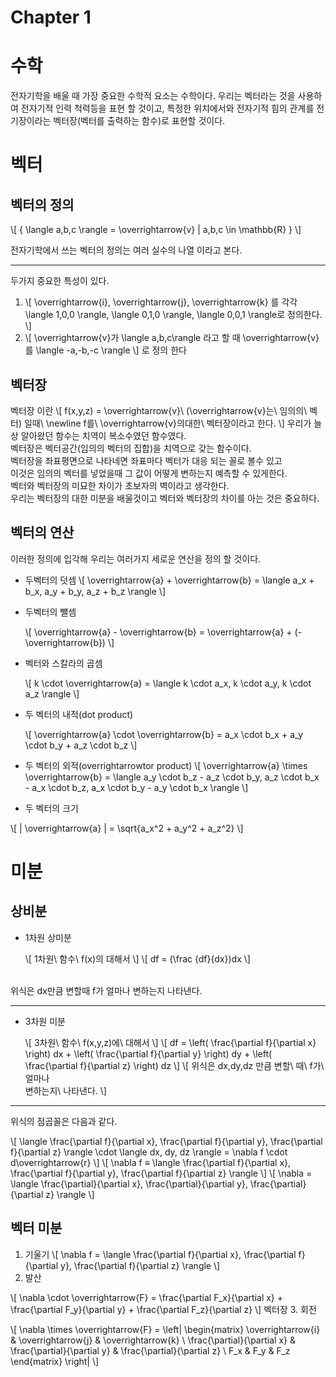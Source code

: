 # Chapter 1

# 수학

전자기학을 배울 때 가장 중요한 수학적 요소는
수학이다. 우리는 벡터라는 것을 사용하여 전자기적 인력 척력등을 표현 할 것이고, 특정한 위치에서와 전자기적 힘의 관계를 전기장이라는 벡터장(벡터를 출력하는 함수)로 표현할 것이다.

# 벡터

## 벡터의 정의

\\[
        \{ \langle a,b,c \rangle = \overrightarrow{v} | a,b,c \in \mathbb{R} \}
\\]

전자기학에서 쓰는 벡터의 정의는 여러 실수의 나열 이라고 본다.

---

두가지 중요한 특성이 있다.

1. \\[
   \overrightarrow{i}, \overrightarrow{j}, \overrightarrow{k} 를 각각 \langle 1,0,0 \rangle, \langle 0,1,0 \rangle, \langle 0,0,1 \rangle로 정의한다.
   \\]
2. \\[
   \overrightarrow{v}가 \langle a,b,c\rangle 라고 할 때 \overrightarrow{v}를 \langle -a,-b,-c \rangle
   \\]
   로 정의 한다

## 벡터장
벡터장 이란 
\\[
f(x,y,z) = \overrightarrow{v}\ (\overrightarrow{v}는\ 임의의\ 벡터)
일때\ 
\newline
f를\ \overrightarrow{v}의대한\ 벡터장이라고 한다.
\\]
우리가 늘상 알아왔던 함수는 치역이 복소수였던 함수였다.<br>
벡터장은 벡터공간(임의의 벡터의 집합)을 치역으로 갖는 함수이다.<br>
벡터장을 좌표평면으로 나타네면 좌표마다 벡터가 대응 되는 꼴로 볼수 있고<br>
이것은 임의의 벡터를 넣었을때 그 값이 어떻게 변하는지 예측할 수 있게한다.<br>
벡터와 벡터장의 미묘한 차이가 초보자의 벽이라고 생각한다.<br>
우리는 벡터장의 대한 미분을 배울것이고 벡터와 벡터장의 차이를 아는 것은 중요하다.
## 벡터의 연산

이러한 정의에 입각해 우리는 여러가지 세로운 연산을 정의 할 것이다.

- 두벡터의 덧셈
  \\[
  \overrightarrow{a} + \overrightarrow{b} = \langle a_x + b_x, a_y + b_y, a_z + b_z \rangle
  \\]
- 두벡터의 뺄셈

  \\[
  \overrightarrow{a} - \overrightarrow{b} = \overrightarrow{a} + (- \overrightarrow{b})
  \\]

- 벡터와 스칼라의 곱셈

  \\[
  k \cdot \overrightarrow{a} = \langle k \cdot a_x, k \cdot a_y, k \cdot a_z \rangle
  \\]

- 두 벡터의 내적(dot product)

  \\[
  \overrightarrow{a} \cdot \overrightarrow{b} = a_x \cdot b_x + a_y \cdot b_y + a_z \cdot b_z
  \\]

- 두 벡터의 외적(overrightarrowtor product)
  \\[
  \overrightarrow{a} \times \overrightarrow{b} = \langle a_y \cdot b_z - a_z \cdot b_y, a_z \cdot b_x - a_x \cdot b_z, a_x \cdot b_y - a_y \cdot b_x \rangle
  \\]
- 두 벡터의 크기

\\[
\| \overrightarrow{a} \| = \sqrt{a_x^2 + a_y^2 + a_z^2}
\\]

# 미분

## 상비분

- 1차원 상미분

  \\[
  1차원\ 함수\ f(x)의 대해서
  \\]
  \\[
  df = (\frac {df}{dx})dx
  \\]
<br>
위식은 dx만큼 변할때 f가 얼마나 변하는지 나타낸다.

  ***

* 3차원 미분

  \\[
  3차원\ 함수\ f(x,y,z)에\ 대해서
  \\]
  \\[
  df = \left( \frac{\partial f}{\partial x} \right) dx + \left( \frac{\partial f}{\partial y} \right) dy + \left( \frac{\partial f}{\partial z} \right) dz
  \\]
  \\[
  위식은 dx,dy,dz 만큼
  변할\ 때\ f가\ 얼마나\
  변하는지\ 나타낸다.
  \\]
***
  위식의 점곱꼴은 다음과 같다.

\\[
  \langle  \frac{\partial f}{\partial x}, \frac{\partial f}{\partial y}, \frac{\partial f}{\partial z} \rangle \cdot \langle dx, dy, dz \rangle = \nabla f \cdot d\overrightarrow{r}
  \\]
  \\[
  \nabla f ≡  \langle \frac{\partial f}{\partial x}, \frac{\partial f}{\partial y}, \frac{\partial f}{\partial z} \rangle
  \\]
  \\[
  \nabla = \langle \frac{\partial}{\partial x}, \frac{\partial}{\partial y}, \frac{\partial}{\partial z} \rangle
  \\]
## 벡터 미분
1. 기울기
\\[
\nabla f = \langle \frac{\partial f}{\partial x}, \frac{\partial f}{\partial y}, \frac{\partial f}{\partial z} \rangle
\\]
2. 발산

\\[
\nabla \cdot \overrightarrow{F} = \frac{\partial F_x}{\partial x} + \frac{\partial F_y}{\partial y} + \frac{\partial F_z}{\partial z}
\\]
벡터장 
3. 회전

\\[
\nabla \times \overrightarrow{F} = \left| \begin{matrix} \overrightarrow{i} & \overrightarrow{j} & \overrightarrow{k} \\ \frac{\partial}{\partial x} & \frac{\partial}{\partial y} & \frac{\partial}{\partial z} \\ F_x & F_y & F_z \end{matrix} \right|
\\]

